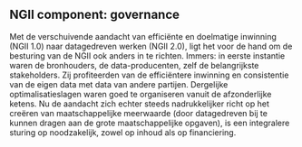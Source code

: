 ## NGII component: governance
Met de verschuivende aandacht van efficiënte en doelmatige inwinning (NGII 1.0) naar datagedreven werken (NGII 2.0), ligt het voor de hand om de besturing van de NGII ook anders in te richten. Immers: in eerste instantie waren de bronhouders, de data-producenten, zelf de belangrijkste stakeholders. Zij profiteerden van de efficiëntere inwinning en consistentie van de eigen data met data van andere partijen. Dergelijke optimalisatieslagen waren goed te organiseren vanuit de afzonderlijke ketens. Nu de aandacht zich echter steeds nadrukkelijker richt op het creëren van maatschappelijke meerwaarde (door datagedreven bij te kunnen dragen aan de grote maatschappelijke opgaven), is een integralere sturing op noodzakelijk, zowel op inhoud als op financiering. 
